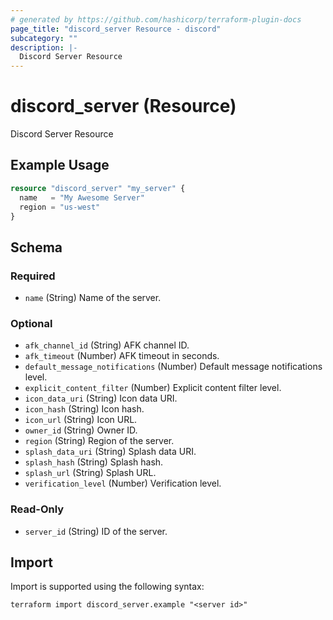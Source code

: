 ```yaml
---
# generated by https://github.com/hashicorp/terraform-plugin-docs
page_title: "discord_server Resource - discord"
subcategory: ""
description: |-
  Discord Server Resource
---
```


# discord_server (Resource)

Discord Server Resource

## Example Usage

```terraform
resource "discord_server" "my_server" {
  name   = "My Awesome Server"
  region = "us-west"
}
```

<!-- schema generated by tfplugindocs -->
## Schema

### Required

- `name` (String) Name of the server.

### Optional

- `afk_channel_id` (String) AFK channel ID.
- `afk_timeout` (Number) AFK timeout in seconds.
- `default_message_notifications` (Number) Default message notifications level.
- `explicit_content_filter` (Number) Explicit content filter level.
- `icon_data_uri` (String) Icon data URI.
- `icon_hash` (String) Icon hash.
- `icon_url` (String) Icon URL.
- `owner_id` (String) Owner ID.
- `region` (String) Region of the server.
- `splash_data_uri` (String) Splash data URI.
- `splash_hash` (String) Splash hash.
- `splash_url` (String) Splash URL.
- `verification_level` (Number) Verification level.

### Read-Only

- `server_id` (String) ID of the server.

## Import

Import is supported using the following syntax:

```shell
terraform import discord_server.example "<server id>"
```
